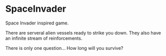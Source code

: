 # SpaceInvader
Space Invader inspired game.

There are serveral alien vessels ready to strike you down. They also have an infinite stream of reinforcements.

There is only one question...
How long will you survive?
